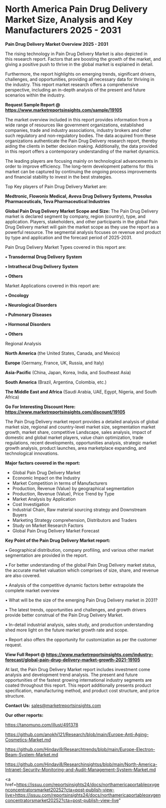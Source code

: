 # North America Pain Drug Delivery Market Size, Analysis and Key Manufacturers 2025 - 2031

<Strong> Pain Drug Delivery Market Overview 2025 - 2031</strong>

The rising technology in Pain Drug Delivery Market is also depicted in this research report. Factors that are boosting the growth of the market, and giving a positive push to thrive in the global market is explained in detail.

Furthermore, the report highlights on emerging trends, significant drivers, challenges, and opportunities, providing all necessary data for thriving in the industry. This report market research offers a comprehensive perspective, including an in-depth analysis of the present and future scenarios within the industry.

<strong>Request Sample Report @ <a href=https://www.marketreportsinsights.com/sample/19105>https://www.marketreportsinsights.com/sample/19105</a></strong>

The market overview included in this report provides information from a wide range of resources like government organizations, established companies, trade and industry associations, industry brokers and other such regulatory and non-regulatory bodies. The data acquired from these organizations authenticate the Pain Drug Delivery research report, thereby aiding the clients in better decision making. Additionally, the data provided in this report offers a contemporary understanding of the market dynamics.

The leading players are focusing mainly on technological advancements in order to improve efficiency. The long-term development patterns for this market can be captured by continuing the ongoing process improvements and financial stability to invest in the best strategies.

Top Key players of Pain Drug Delivery Market are:

<strong>Medtronic, Flowonix Medical, Aveva Drug Delivery Systems, Prosolus Pharmaceuticals, Teva Pharmaceutical Industries</strong>

<strong><b>Global Pain Drug Delivery Market Scope and Size:</b></strong>
The Pain Drug Delivery market is declared segment by company, region (country), type, and application. Players, stakeholders, and other participants in the global Pain Drug Delivery market will gain the market scope as they use the report as a powerful resource. The segmental analysis focuses on revenue and product by type and application and the forecast period of 2025-2031.

Pain Drug Delivery Market Types covered in this report are:

<strong>• Transdermal Drug Delivery System

• Intrathecal Drug Delivery System

• Others</strong>

Market Applications covered in this report are:

<strong>• Oncology

• Neurological Disorders

• Pulmonary Diseases

• Hormonal Disorders

• Others</strong> 

Regional Analysis

<strong>North America</strong> (the United States, Canada, and Mexico)

<strong>Europe</strong> (Germany, France, UK, Russia, and Italy)

<strong>Asia-Pacific</strong> (China, Japan, Korea, India, and Southeast Asia)

<strong>South America</strong> (Brazil, Argentina, Colombia, etc.)

<strong>The Middle East and Africa</strong> (Saudi Arabia, UAE, Egypt, Nigeria, and South Africa)

<strong>Go For Interesting Discount Here: <a href=https://www.marketreportsinsights.com/discount/19105>https://www.marketreportsinsights.com/discount/19105</a></strong>

The Pain Drug Delivery market report provides a detailed analysis of global market size, regional and country-level market size, segmentation market growth, market share, competitive Landscape, sales analysis, impact of domestic and global market players, value chain optimization, trade regulations, recent developments, opportunities analysis, strategic market growth analysis, product launches, area marketplace expanding, and technological innovations.

<strong><b>Major factors covered in the report:</b></strong>
<ul>
  <li>Global Pain Drug Delivery Market </li>
  <li>Economic Impact on the Industry</li>
  <li>Market Competition in terms of Manufacturers</li>
  <li>Production, Revenue (Value) by geographical segmentation</li>
  <li>Production, Revenue (Value), Price Trend by Type</li>
  <li>Market Analysis by Application</li>
  <li>Cost Investigation</li>
  <li>Industrial Chain, Raw material sourcing strategy and Downstream Buyers</li>
  <li>Marketing Strategy comprehension, Distributors and Traders</li>
  <li>Study on Market Research Factors</li>
  <li>Global Pain Drug Delivery Market Forecast</li>
</ul>

<strong><b>Key Point of the Pain Drug Delivery Market report:</b></strong>

• Geographical distribution, company profiling, and various other market segmentation are provided in the report.

• For better understanding of the global Pain Drug Delivery market status, the accurate market valuation which comprises of size, share, and revenue are also covered.

• Analysis of the competitive dynamic factors better extrapolate the complete market overview

• What will be the size of the emerging Pain Drug Delivery market in 2031?

• The latest trends, opportunities and challenges, and growth drivers provide better construal of the Pain Drug Delivery Market.

• In-detail industrial analysis, sales study, and production understanding shed more light on the future market growth rate and scope.

• Report also offers the opportunity for customization as per the customer request.

<strong><b>View Full Report @ <a href=https://www.marketreportsinsights.com/industry-forecast/global-pain-drug-delivery-market-growth-2021-19105>https://www.marketreportsinsights.com/industry-forecast/global-pain-drug-delivery-market-growth-2021-19105</a></b></strong>


At last, the Pain Drug Delivery Market report includes investment come analysis and development trend analysis. The present and future opportunities of the fastest growing international industry segments are coated throughout this report. This report additionally presents product specification, manufacturing method, and product cost structure, and price structure.

<strong>Contact Us:</strong>
sales@marketreportsinsights.com

<strong>Our other reports:</strong>

<a href=https://tanomuno.com/illust/491378>https://tanomuno.com/illust/491378</a>

<a href=https://github.com/anokhi121/Research/blob/main/Europe-Anti-Aging-Cosmetics-Market.md>https://github.com/anokhi121/Research/blob/main/Europe-Anti-Aging-Cosmetics-Market.md</a>

<a href=https://github.com/Hindavi9/Researchtrends/blob/main/Europe-Electron-Beam-System-Market.md>https://github.com/Hindavi9/Researchtrends/blob/main/Europe-Electron-Beam-System-Market.md</a>

<a href=https://github.com/Hindavi8/Researchinsightss/blob/main/North-America-Intranet-Security-Monitoring-and-Audit-Management-System-Market.md>https://github.com/Hindavi8/Researchinsightss/blob/main/North-America-Intranet-Security-Monitoring-and-Audit-Management-System-Market.md</a>

<a href=https://issuu.com/reportsinsights24/docs/northamericaportableoxygenconcentratorsmarket20252?cta=post-publish-view-live>https://issuu.com/reportsinsights24/docs/northamericaportableoxygenconcentratorsmarket20252?cta=post-publish-view-live</a>"
